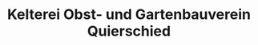 ---
title: "Kelterei Obst- und Gartenbauverein Quierschied"
url: /quierschied/kelterei-obst-und-gartenbauverein-quierschied/
shop: Gemüse & Obst
---